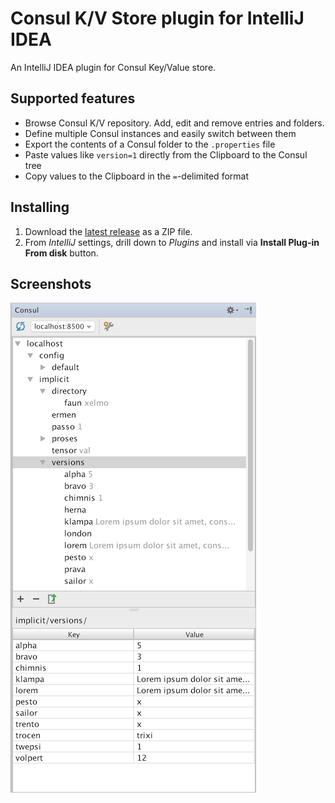 # Consul K/V Store plugin for IntelliJ IDEA

An IntelliJ IDEA plugin for Consul Key/Value store.

## Supported features

*   Browse Consul K/V repository. Add, edit and remove entries and folders.
*   Define multiple Consul instances and easily switch between them
*   Export the contents of a Consul folder to the `.properties` file
*   Paste values like `version=1` directly from the Clipboard to the Consul tree
*   Copy values to the Clipboard in the `=`-delimited format

## Installing

1. Download the [latest release](https://github.com/novotnyr/consul-intellij-plugin/releases) as a ZIP file.
2. From *IntelliJ* settings, drill down to *Plugins* and install via **Install Plug-in From disk** button.

## Screenshots
![Screenshot](screenshot.png)

